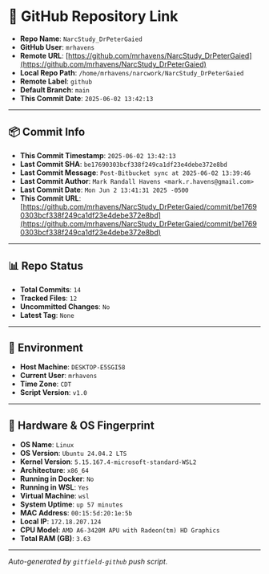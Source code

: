 # 🔗 GitHub Repository Link

- **Repo Name**: `NarcStudy_DrPeterGaied`
- **GitHub User**: `mrhavens`
- **Remote URL**: [https://github.com/mrhavens/NarcStudy_DrPeterGaied](https://github.com/mrhavens/NarcStudy_DrPeterGaied)
- **Local Repo Path**: `/home/mrhavens/narcwork/NarcStudy_DrPeterGaied`
- **Remote Label**: `github`
- **Default Branch**: `main`
- **This Commit Date**: `2025-06-02 13:42:13`

---

## 📦 Commit Info

- **This Commit Timestamp**: `2025-06-02 13:42:13`
- **Last Commit SHA**: `be17690303bcf338f249ca1df23e4debe372e8bd`
- **Last Commit Message**: `Post-Bitbucket sync at 2025-06-02 13:39:46`
- **Last Commit Author**: `Mark Randall Havens <mark.r.havens@gmail.com>`
- **Last Commit Date**: `Mon Jun 2 13:41:31 2025 -0500`
- **This Commit URL**: [https://github.com/mrhavens/NarcStudy_DrPeterGaied/commit/be17690303bcf338f249ca1df23e4debe372e8bd](https://github.com/mrhavens/NarcStudy_DrPeterGaied/commit/be17690303bcf338f249ca1df23e4debe372e8bd)

---

## 📊 Repo Status

- **Total Commits**: `14`
- **Tracked Files**: `12`
- **Uncommitted Changes**: `No`
- **Latest Tag**: `None`

---

## 🧭 Environment

- **Host Machine**: `DESKTOP-E5SGI58`
- **Current User**: `mrhavens`
- **Time Zone**: `CDT`
- **Script Version**: `v1.0`

---

## 🧬 Hardware & OS Fingerprint

- **OS Name**: `Linux`
- **OS Version**: `Ubuntu 24.04.2 LTS`
- **Kernel Version**: `5.15.167.4-microsoft-standard-WSL2`
- **Architecture**: `x86_64`
- **Running in Docker**: `No`
- **Running in WSL**: `Yes`
- **Virtual Machine**: `wsl`
- **System Uptime**: `up 57 minutes`
- **MAC Address**: `00:15:5d:20:1e:5b`
- **Local IP**: `172.18.207.124`
- **CPU Model**: `AMD A6-3420M APU with Radeon(tm) HD Graphics`
- **Total RAM (GB)**: `3.63`

---

_Auto-generated by `gitfield-github` push script._
